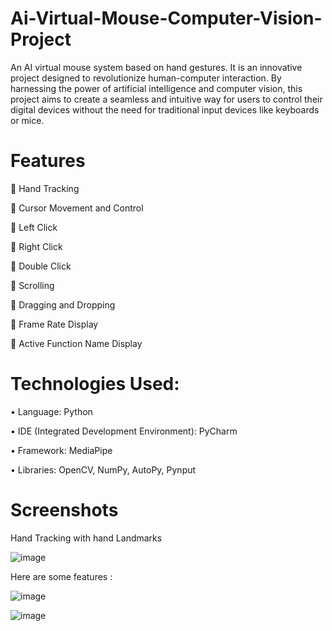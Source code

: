 # Ai-Virtual-Mouse-Computer-Vision-Project
 
An AI virtual mouse system based on hand gestures. It is an innovative project designed to revolutionize human-computer interaction. By harnessing the power of artificial intelligence and computer vision, this project aims to create a seamless and intuitive way for users to control their digital devices without the need for traditional input devices like keyboards or mice.

# Features

	Hand Tracking

	Cursor Movement and Control

	Left Click

	Right Click

	Double Click

	Scrolling

	Dragging and Dropping

	Frame Rate Display

	Active Function Name Display 


# Technologies Used:

•	Language: Python

•	IDE (Integrated Development Environment): PyCharm

•	Framework: MediaPipe

•	Libraries: OpenCV, NumPy, AutoPy, Pynput



# Screenshots

Hand Tracking with hand Landmarks

![image](https://github.com/user-attachments/assets/c61c69c1-a6f9-497a-bb15-633a40097819)


Here are some features :

![image](https://github.com/user-attachments/assets/135cecae-8064-412f-97d0-557e44266e33)


![image](https://github.com/user-attachments/assets/c080465c-69c1-4dc0-8e53-5bae95552088)





